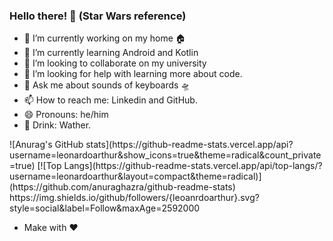 ### Hello there! 👋 (Star Wars reference)

- 🔭 I’m currently working on my home 🏠
- 🌱 I’m currently learning Android and Kotlin
- 👯 I’m looking to collaborate on my university
- 🤔 I’m looking for help with learning more about code.
- 💬 Ask me about sounds of keyboards 🛸
- 📫 How to reach me: Linkedin and GitHub.
- 😄 Pronouns: he/him
- 🥤 Drink: Wather.


<div>
![Anurag's GitHub stats](https://github-readme-stats.vercel.app/api?username=leonardoarthur&show_icons=true&theme=radical&count_private=true)
[![Top Langs](https://github-readme-stats.vercel.app/api/top-langs/?username=leonardoarthur&layout=compact&theme=radical)](https://github.com/anuraghazra/github-readme-stats)
<div>
 https://img.shields.io/github/followers/{leoanrdoarthur}.svg?style=social&label=Follow&maxAge=2592000
<div>

- Make with ❤️
